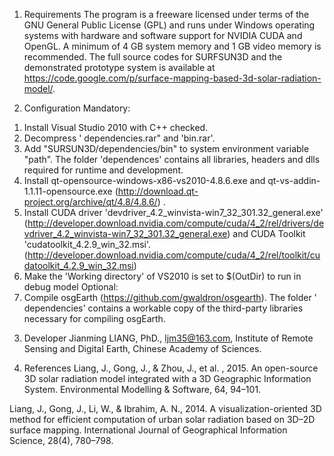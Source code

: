 1.	Requirements
The program is a freeware licensed under terms of the GNU General Public License (GPL) and runs under Windows operating systems with hardware and software support for NVIDIA CUDA and OpenGL. A minimum of 4 GB system memory and 1 GB video memory is recommended. The full source codes for SURFSUN3D and the demonstrated prototype system is available at https://code.google.com/p/surface-mapping-based-3d-solar-radiation-model/.

2.	Configuration
Mandatory:
1)	Install Visual Studio 2010 with C++ checked.
2)	Decompress ' dependencies.rar" and 'bin.rar'.
3)	Add "SURSUN3D/dependencies/bin" to system environment variable "path". The folder 'dependences' contains all libraries, headers and dlls required for runtime and development.
4)	Install qt-opensource-windows-x86-vs2010-4.8.6.exe and qt-vs-addin-1.1.11-opensource.exe  (http://download.qt-project.org/archive/qt/4.8/4.8.6/) .
5)	Install CUDA driver 'devdriver\_4.2\_winvista-win7\_32\_301.32\_general.exe' (http://developer.download.nvidia.com/compute/cuda/4_2/rel/drivers/devdriver_4.2_winvista-win7_32_301.32_general.exe) and CUDA Toolkit 'cudatoolkit\_4.2.9\_win\_32.msi'. (http://developer.download.nvidia.com/compute/cuda/4_2/rel/toolkit/cudatoolkit_4.2.9_win_32.msi)
6)	Make the 'Working directory' of VS2010 is set to $(OutDir) to run in debug model
Optional:
1)	Compile osgEarth (https://github.com/gwaldron/osgearth). The folder ' dependencies' contains a workable copy of the third-party libraries necessary for compiling osgEarth.

3.	Developer
Jianming LIANG, PhD., ljm35@163.com, Institute of Remote Sensing and Digital Earth, Chinese Academy of Sciences.

4.	References
Liang, J., Gong, J., & Zhou, J., et al. , 2015. An open-source 3D solar radiation model integrated with a 3D Geographic Information System. Environmental Modelling & Software, 64, 94–101.

Liang, J., Gong, J., Li, W., & Ibrahim, A. N., 2014. A visualization-oriented 3D method for efficient computation of urban solar radiation based on 3D–2D surface mapping. International Journal of Geographical Information Science, 28(4), 780–798.
